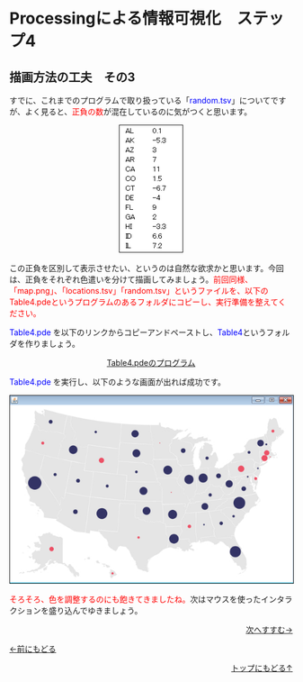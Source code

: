 # Processingによる情報可視化　ステップ4



## 描画方法の工夫　その3



すでに、これまでのプログラムで取り扱っている「<span style="color: blue">random.tsv</span>」についてですが、よく見ると、<span style="color: red;">正負の数</span>が混在しているのに気がつくと思います。




<p align="center"><img src="tsv_data" alt="" border="1" /></p>



この正負を区別して表示させたい、というのは自然な欲求かと思います。今回は、正負をそれぞれ色遣いを分けて描画してみましょう。<span style="color: red;">前回同様、「map.png」、「locations.tsv」「random.tsv」というファイルを、以下のTable4.pdeというプログラムのあるフォルダにコピーし、実行準備を整えてください。</span>

<span style="color: blue">Table4.pde</span> を以下のリンクからコピーアンドペーストし、<span style="color: blue">Table4</span>というフォルダを作りましょう。




<p align="center"><a href="Table4.pde" target="_blank" download="Table4.pde">Table4.pdeのプログラム</a></p>



<span style="color: blue">Table4.pde</span> を実行し、以下のような画面が出れば成功です。




<p align="center"><img src="table_result" alt="" border="1" />


<span style="color: red;">そろそろ、色を調整するのにも飽きてきましたね。</span>次はマウスを使ったインタラクションを盛り込んでゆきましょう。
<p align="right"><a href="../mapping_5/mapping_5.html">次へすすむ→</a></p>
<p align="left"><a href="../mapping_3/mapping_3.html">←前にもどる</a>
<p align="right"><a href="../index.html">トップにもどる↑</a>
